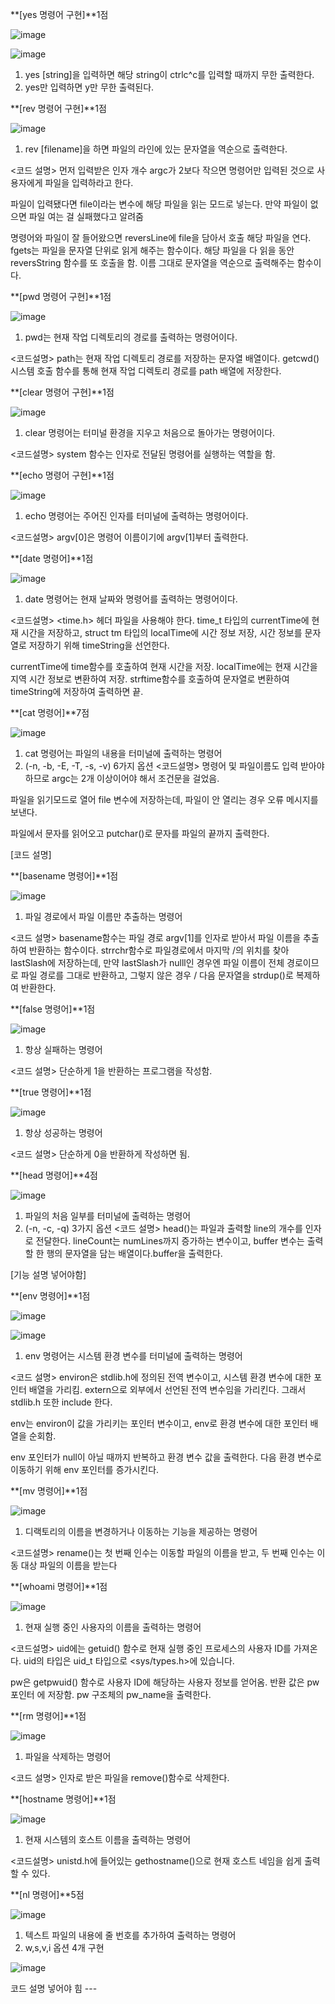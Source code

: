 **[yes 명령어 구현]**1점

![image](https://github.com/qortpdms2/SysP/assets/128915671/6177a1e3-9daa-4790-8384-7aec09f4cf2c)

![image](https://github.com/qortpdms2/SysP/assets/128915671/51b6ec90-f582-4920-b28d-58add741cb27)

1. yes [string]을 입력하면 해당 string이 ctrlc^c를 입력할 때까지 무한 출력한다.
2. yes만 입력하면 y만 무한 출력된다.


**[rev 명령어 구현]**1점

![image](https://github.com/qortpdms2/SysP/assets/128915671/9f356752-5c69-4583-8189-1b732bb1b297)
1. rev [filename]을 하면 파일의 라인에 있는 문자열을 역순으로 출력한다.

<코드 설명>
먼저 입력받은 인자 개수 argc가 2보다 작으면 명령어만 입력된 것으로 사용자에게
파일을 입력하라고 한다. 

파일이 입력됐다면 
file이라는 변수에 해당 파일을 읽는 모드로 넣는다.
만약 파일이 없으면 파일 여는 걸 실패했다고 알려줌

명령어와 파일이 잘 들어왔으면 reversLine에 file을 담아서 호출
해당 파일을 연다. fgets는 파일을 문자열 단위로 읽게 해주는 함수이다. 
해당 파일을 다 읽을 동안 reversString 함수를 또 호출을 함. 이름 그대로 문자열을 역순으로 출력해주는 함수이다. 

**[pwd 명령어 구현]**1점

![image](https://github.com/qortpdms2/SysP/assets/128915671/11c4742b-5a74-4d31-b8c3-a9d36be02b82)
1. pwd는  현재 작업 디렉토리의 경로를 출력하는 명령어이다.

<코드설명>
path는 현재 작업 디렉토리 경로를 저장하는 문자열 배열이다.
getcwd() 시스템 호출 함수를 통해 현재 작업 디렉토리 경로를 path 배열에 저장한다. 

**[clear 명령어 구현]**1점

![image](https://github.com/qortpdms2/SysP/assets/128915671/2f0c43dc-3e4e-450c-ab4f-658451e8c77c)
1. clear 명령어는 터미널 환경을 지우고 처음으로 돌아가는 명령어이다.

<코드설명>
system 함수는 인자로 전달된 명령어를 실행하는 역할을 함.

**[echo 명령어 구현]**1점

![image](https://github.com/qortpdms2/SysP/assets/128915671/38612c87-3be3-46f1-abfe-17afe24fcc67)
1. echo 명령어는 주어진 인자를 터미널에 출력하는 명령어이다.

<코드설명>
argv[0]은 명령어 이름이기에 argv[1]부터 출력한다.

**[date 명령어]**1점

![image](https://github.com/qortpdms2/SysP/assets/128915671/109ec2ad-dd93-4b48-9f4f-16f352ae95b5)
1. date 명령어는 현재 날짜와 명령어를 출력하는 명령어이다.

<코드설명>
<time.h> 헤더 파일을 사용해야 한다.
time_t 타입의 currentTime에 현재 시간을 저장하고, struct tm 타입의 localTime에 시간 정보 저장, 시간 정보를 문자열로 저장하기 위해 timeString을 선언한다.

currentTime에 time함수를 호출하여 현재 시간을 저장.
localTime에는 현재 시간을 지역 시간 정보로 변환하여 저장.
strftime함수를 호출하여 문자열로 변환하여 timeString에 저장하여 출력하면 끝.

**[cat 명령어]**7점

![image](https://github.com/qortpdms2/SysP/assets/128915671/954ae75b-16d9-4306-a472-b3d7ef0c44f3)
1. cat 명령어는 파일의 내용을 터미널에 출력하는 명령어
2. (-n, -b, -E, -T, -s, -v) 6가지 옵션 
<코드설명>
명령어 및 파일이름도 입력 받아야 하므로 argc는 2개 이상이어야 해서 조건문을 걸었음.

파일을 읽기모드로 열어 file 변수에 저장하는데, 파일이 안 열리는 경우 오류 메시지를 보낸다.

파일에서 문자를 읽어오고 putchar()로 문자를 파일의 끝까지 출력한다.

[코드 설명]

**[basename 명령어]**1점

![image](https://github.com/qortpdms2/SysP/assets/128915671/f27ee17a-be2a-4bcf-a609-232daea4f893)
1. 파일 경로에서 파일 이름만 추출하는 명령어

<코드 설명>
basename함수는 파일 경로 argv[1]를 인자로 받아서 파일 이름을 추출하여 반환하는 함수이다.
strrchr함수로 파일경로에서 마지막 /의 위치를 찾아 lastSlash에 저장하는데, 만약 lastSlash가 nulll인 경우엔 파일 이름이 전체 경로이므로 파일 경로를 그대로 반환하고, 그렇지 않은 경우 / 다음 문자열을 strdup()로 복제하여 반환한다.



**[false 명령어]**1점

![image](https://github.com/qortpdms2/SysP/assets/128915671/d34839e1-ed1d-4f6c-b915-ce0ad6f0746a)
1. 항상 실패하는 명령어

<코드 설명>
단순하게 1을 반환하는 프로그램을 작성함.

**[true 명령어]**1점

![image](https://github.com/qortpdms2/SysP/assets/128915671/ae32cf16-2f9d-4bee-b2f5-420c83c283e9)
1. 항상 성공하는 명령어

<코드 설명>
단순하게 0을 반환하게 작성하면 됨.

**[head 명령어]**4점

![image](https://github.com/qortpdms2/SysP/assets/128915671/24a70abb-c230-4a4d-bb2d-10855a10168c)
1. 파일의 처음 일부를 터미널에 출력하는 명령어
2. (-n, -c, -q) 3가지 옵션
<코드 설명>
head()는 파일과 출력할 line의 개수를 인자로 전달한다.
lineCount는 numLines까지 증가하는 변수이고, buffer 변수는 출력할 한 행의 문자열을 담는 배열이다.buffer을 출력한다.

[기능 설명 넣어야함]

**[env 명령어]**1점

![image](https://github.com/qortpdms2/SysP/assets/128915671/510230f8-6eea-4876-94c4-75d9dad59078)

![image](https://github.com/qortpdms2/SysP/assets/128915671/10a3b25d-9946-4c70-a039-dd74e64a83c6)
1. env 명령어는 시스템 환경 변수를 터미널에 출력하는 명령어

<코드 설명>
environ은 stdlib.h에 정의된 전역 변수이고, 시스템 환경 변수에 대한 포인터 배열을 가리킴. extern으로 외부에서 선언된 전역 변수임을 가리킨다. 그래서 stdlib.h 또한 include 한다.

env는 environ이 값을 가리키는 포인터 변수이고, env로 환경 변수에 대한 포인터 배열을 순회함.

env 포인터가 null이 아닐 때까지 반복하고 환경 변수 값을 출력한다.
다음 환경 변수로 이동하기 위해 env 포인터를 증가시킨다.

**[mv 명령어]**1점

![image](https://github.com/qortpdms2/SysP/assets/128915671/7c437573-a65e-4e4e-b252-b3e049847d9d)
1. 디랙토리의 이름을 변경하거나 이동하는 기능을 제공하는 명령어

<코드설명>
rename()는 첫 번째 인수는 이동할 파일의 이름을 받고, 두 번째 인수는 이동 대상 파일의 이름을 받는다

**[whoami 명령어]**1점

![image](https://github.com/qortpdms2/SysP/assets/128915671/4286d730-463e-4976-a614-63fd71dadd6d)
1. 현재 실행 중인 사용자의 이름을 출력하는 명령어

<코드설명>
uid에는 getuid() 함수로 현재 실행 중인 프로세스의 사용자 ID를 가져온다. uid의 타입은 uid_t 타입으로 <sys/types.h>에 있습니다.

pw은 getpwuid() 함수로 사용자 ID에 해당하는 사용자 정보를 얻어옴. 반환 값은 pw 포인터 에 저장함.
pw 구조체의 pw_name을 출력한다.

**[rm 명령어]**1점

![image](https://github.com/qortpdms2/SysP/assets/128915671/322f013b-f2a3-4b67-94f3-69efb42a2e2d)
1. 파일을 삭제하는 명령어

<코드 설명>
인자로 받은 파일을 remove()함수로 삭제한다.

**[hostname 명령어]**1점

![image](https://github.com/qortpdms2/SysP/assets/128915671/4dc96c34-a749-4375-ae5d-598883e5f67c)

1. 현재 시스템의 호스트 이름을  출력하는 명령어

<코드설명>
unistd.h에 들어있는 gethostname()으로 현재 호스트 네임을 쉽게 출력할 수 있다.


**[nl 명령어]**5점

![image](https://github.com/qortpdms2/SysP/assets/128915671/48124718-82b1-4e5e-813a-0bea710df5bf)

1. 텍스트 파일의 내용에 줄 번호를 추가하여 출력하는 명령어
2. w,s,v,i 옵션 4개 구현


![image](https://github.com/qortpdms2/SysP/assets/128915671/d466f94d-53b5-4b9c-ad52-dc27696d21ac)

코드 설명 넣어야 힘 ---

